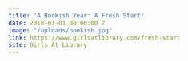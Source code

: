 ```yaml
---
title: 'A Bookish Year: A Fresh Start'
date: 2018-01-01 00:00:00 Z
image: "/uploads/bookish.jpg"
link: https://www.girlsatlibrary.com/fresh-start
site: Girls At Library
---
```


